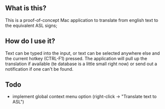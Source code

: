 ## What is this?
This is a proof-of-concept Mac application to translate from english text to the equivalent ASL signs;

## How do I use it?
Text can be typed into the input, or text can be selected anywhere else and the current hotkey (CTRL-F1) pressed. The application will pull up the translation if available (te database is a little small right now) or send out a notification if one can't be found.

## Todo
- implement global context menu option (right-click -> "Translate text to ASL")

